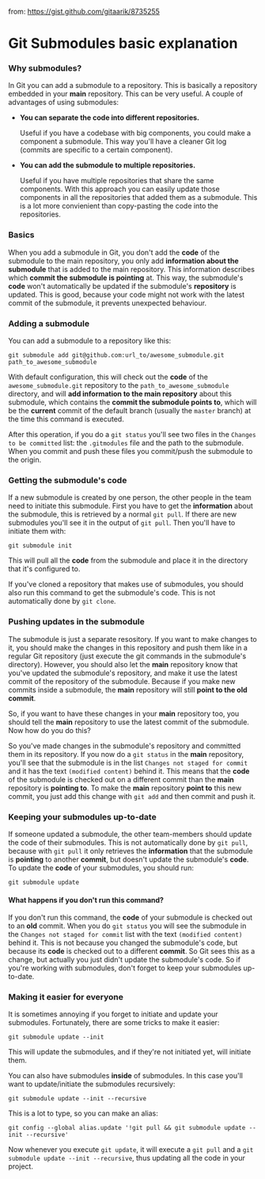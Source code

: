from: https://gist.github.com/gitaarik/8735255

# Git Submodules basic explanation

### Why submodules?

In Git you can add a submodule to a repository. This is basically a
repository embedded in your **main** repository. This can be very
useful. A couple of advantages of using submodules:

- **You can separate the code into different repositories.**

  Useful if you have a codebase with big components, you could make a
  component a submodule. This way you'll have a cleaner Git log
  (commits are specific to a certain component).

- **You can add the submodule to multiple repositories.**

  Useful if you have multiple repositories that share the same
  components. With this approach you can easily update those
  components in all the repositories that added them as a submodule.
  This is a lot more convienient than copy-pasting the code into the
  repositories.

### Basics

When you add a submodule in Git, you don't add the **code** of the
submodule to the main repository, you only add **information about the
submodule** that is added to the main repository. This information
describes which **commit the submodule is pointing** at. This way, the
submodule's **code** won't automatically be updated if the submodule's
**repository** is updated. This is good, because your code might not
work with the latest commit of the submodule, it prevents unexpected
behaviour.

### Adding a submodule

You can add a submodule to a repository like this:

    git submodule add git@github.com:url_to/awesome_submodule.git path_to_awesome_submodule

With default configuration, this will check out the **code** of the
`awesome_submodule.git` repository to the `path_to_awesome_submodule`
directory, and will **add information to the main repository** about
this submodule, which contains the **commit the submodule points to**,
which will be the **current** commit of the default branch (usually the
`master` branch) at the time this command is executed.

After this operation, if you do a `git status` you'll see two files in
the `Changes to be committed` list: the `.gitmodules` file and the path
to the submodule. When you commit and push these files you commit/push
the submodule to the origin.

### Getting the submodule's code

If a new submodule is created by one person, the other people in the
team need to initiate this submodule. First you have to get the
**information** about the submodule, this is retrieved by a normal
`git pull`. If there are new submodules you'll see it in the output of
`git pull`. Then you'll have to initiate them with:

    git submodule init

This will pull all the **code** from the submodule and place it in the
directory that it's configured to.

If you've cloned a repository that makes use of submodules, you should
also run this command to get the submodule's code. This is not
automatically done by `git clone`.

### Pushing updates in the submodule

The submodule is just a separate resository. If you want to make changes
to it, you should make the changes in this repository and push them like
in a regular Git repository (just execute the git commands in the
submodule's directory). However, you should also let the **main**
repository know that you've updated the submodule's repository, and make
it use the latest commit of the repository of the submodule. Because if
you make new commits inside a submodule, the **main** repository will
still **point to the old commit**.

So, if you want to have these changes in your **main** repository too, you
should tell the **main** repository to use the latest commit of the
submodule. Now how do you do this?

So you've made changes in the submodule's repository and committed them
in its repository. If you now do a `git status` in the **main**
repository, you'll see that the submodule is in the list `Changes not staged for commit` and it has the text `(modified content)` behind it.
This means that the **code** of the submodule is checked out on a
different commit than the **main** repository is **pointing to**. To
make the **main** repository **point to** this new commit, you just add
this change with `git add` and then commit and push it.

### Keeping your submodules up-to-date

If someone updated a submodule, the other team-members should update
the code of their submodules. This is not automatically done by
`git pull`, because with `git pull` it only retrieves the
**information** that the submodule is **pointing** to another
**commit**, but doesn't update the submodule's **code**. To update the
**code** of your submodules, you should run:

    git submodule update

#### What happens if you don't run this command?

If you don't run this command, the **code** of your submodule is checked
out to an **old** commit. When you do `git status` you will see the
submodule in the `Changes not staged for commit` list with the text
`(modified content)` behind it. This is not because you changed the
submodule's code, but because its **code** is checked out to a different
**commit**. So Git sees this as a change, but actually you
just didn't update the submodule's code. So if you're working with
submodules, don't forget to keep your submodules up-to-date.

### Making it easier for everyone

It is sometimes annoying if you forget to initiate and update your
submodules. Fortunately, there are some tricks to make it easier:

    git submodule update --init

This will update the submodules, and if they're not initiated yet, will
initiate them.

You can also have submodules **inside** of submodules. In this case you'll
want to update/initiate the submodules recursively:

    git submodule update --init --recursive

This is a lot to type, so you can make an alias:

    git config --global alias.update '!git pull && git submodule update --init --recursive'

Now whenever you execute `git update`, it will execute a `git pull` and
a `git submodule update --init --recursive`, thus updating all the code
in your project.
